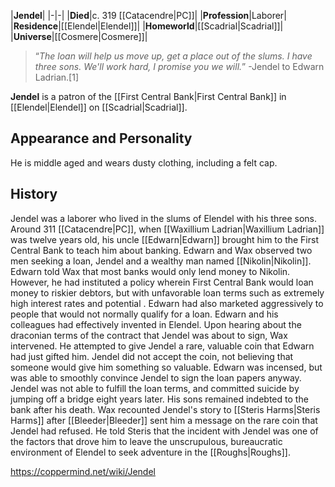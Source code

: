 |**Jendel**|
|-|-|
|**Died**|c. 319 [[Catacendre\|PC]]|
|**Profession**|Laborer|
|**Residence**|[[Elendel\|Elendel]]|
|**Homeworld**|[[Scadrial\|Scadrial]]|
|**Universe**|[[Cosmere\|Cosmere]]|

>“*The loan will help us move up, get a place out of the slums. I have three sons. We'll work hard, I promise you we will.*”
\-Jendel to Edwarn Ladrian.[1]


**Jendel** is a patron of the [[First Central Bank\|First Central Bank]] in [[Elendel\|Elendel]] on [[Scadrial\|Scadrial]].

## Appearance and Personality
He is middle aged and wears dusty clothing, including a felt cap.

## History
Jendel was a laborer who lived in the slums of Elendel with his three sons. Around 311 [[Catacendre\|PC]], when [[Waxillium Ladrian\|Waxillium Ladrian]] was twelve years old, his uncle [[Edwarn\|Edwarn]] brought him to the First Central Bank to teach him about banking. Edwarn and Wax observed two men seeking a loan, Jendel and a wealthy man named [[Nikolin\|Nikolin]]. Edwarn told Wax that most banks would only lend money to Nikolin. However, he had instituted a policy wherein First Central Bank would loan money to riskier debtors, but with unfavorable loan terms such as extremely high interest rates and potential . Edwarn had also marketed aggressively to people that would not normally qualify for a loan. Edwarn and his colleagues had effectively invented  in Elendel.
Upon hearing about the draconian terms of the contract that Jendel was about to sign, Wax intervened. He attempted to give Jendel a rare, valuable coin that Edwarn had just gifted him. Jendel did not accept the coin, not believing that someone would give him something so valuable. Edwarn was incensed, but was able to smoothly convince Jendel to sign the loan papers anyway. Jendel was not able to fulfill the loan terms, and committed suicide by jumping off a bridge eight years later. His sons remained indebted to the bank after his death.
Wax recounted Jendel's story to [[Steris Harms\|Steris Harms]] after [[Bleeder\|Bleeder]] sent him a message on the rare coin that Jendel had refused. He told Steris that the incident with Jendel was one of the factors that drove him to leave the unscrupulous, bureaucratic environment of Elendel to seek adventure in the [[Roughs\|Roughs]].



https://coppermind.net/wiki/Jendel